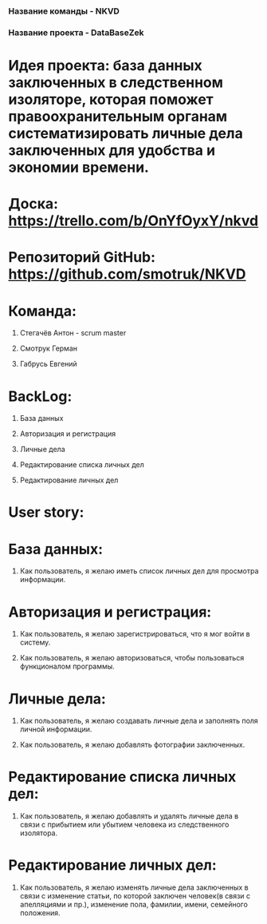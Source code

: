 ### Название команды - NKVD

### Название проекта - DataBaseZek

# Идея проекта: база данных заключенных в следственном изоляторе, которая поможет правоохранительным органам систематизировать личные дела заключенных для удобства и экономии времени.

# Доска: https://trello.com/b/OnYfOyxY/nkvd

# Репозиторий GitHub: https://github.com/smotruk/NKVD

# Команда:

1. Стегачёв Антон - scrum master

2. Смотрук Герман

3. Габрусь Евгений

# BackLog:

1. База данных

2. Авторизация и регистрация

3. Личные дела

4. Редактирование списка личных дел

5. Редактирование личных дел

# User story:

# База данных:

1. Как пользователь, я желаю иметь список личных дел для просмотра информации.

# Авторизация и регистрация:

1. Как пользователь, я желаю зарегистрироваться, что я мог войти в систему.

2. Как пользователь, я желаю авторизоваться, чтобы пользоваться функционалом программы.

# Личные дела:

1. Как пользователь, я желаю создавать личные дела и заполнять поля личной информации.

2. Как пользователь, я желаю добавлять фотографии заключенных.

# Редактирование списка личных дел:

1. Как пользователь, я желаю добавлять и удалять личные дела в связи с прибытием или убытием человека из следственного изолятора.

# Редактирование личных дел:

1. Как пользователь, я желаю изменять личные дела заключенных в связи с изменение статьи, по которой заключен человек(в связи с апелляциями и пр.), изменение пола, фамилии, имени, семейного положения.
